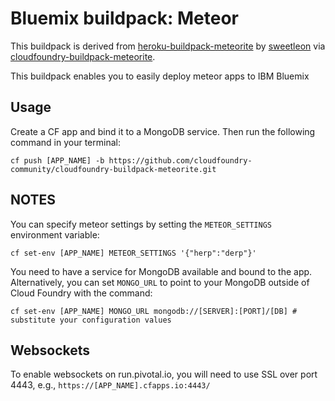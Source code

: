 # Bluemix buildpack: Meteor

This buildpack is derived from [heroku-buildpack-meteorite](https://github.com/oortcloud/heroku-buildpack-meteorite) by [sweetleon](https://github.com/sweetleon) via [cloudfoundry-buildpack-meteorite](https://github.com/cloudfoundry-community/cloudfoundry-buildpack-meteorite).

This buildpack enables you to easily deploy meteor apps to IBM Bluemix

## Usage

Create a CF app and bind it to a MongoDB service. Then run the following command in your terminal:

```
cf push [APP_NAME] -b https://github.com/cloudfoundry-community/cloudfoundry-buildpack-meteorite.git
```

## NOTES

You can specify meteor settings by setting the `METEOR_SETTINGS` environment variable:

```
cf set-env [APP_NAME] METEOR_SETTINGS '{"herp":"derp"}'
```

You need to have a service for MongoDB available and bound to the app. Alternatively, you can set `MONGO_URL` to point to your MongoDB outside of Cloud Foundry with the command:

```
cf set-env [APP_NAME] MONGO_URL mongodb://[SERVER]:[PORT]/[DB] # substitute your configuration values
```

## Websockets

To enable websockets on run.pivotal.io, you will need to use SSL over port 4443, e.g., `https://[APP_NAME].cfapps.io:4443/`
